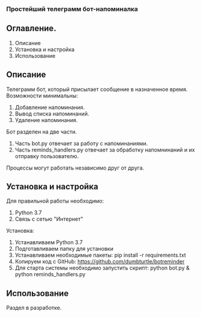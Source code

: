 ### Простейший телеграмм бот-напоминалка

## Оглавление.
1. Описание 
2. Установка и настройка
3. Использование

## **Описание**
Телеграмм бот, который присылает сообщение в назначенное время. 
Возможности минимальны:
1. Добавление напоминания.
2. Вывод списка напоминаний.
3. Удаление напоминания.

Бот разделен на две части.
1. Часть bot.py отвечает за работу с напоминаниями.
2. Часть reminds_handlers.py отвечает за обработку напомнинаний и их отправку пользователю. 

Процессы могут работать независимо друг от друга.


## **Установка и настройка**
Для правильной работы необходимо:
1. Python 3.7
2. Связь с сетью "Интернет"
	
Установка:
1. Устанавливаем Python 3.7
2. Подготавливаем папку для установки
3. Устанавливаем необходимые пакеты: pip install -r requirements.txt
4. Копируем код с GitHub: https://github.com/dumbturtle/botreminder
6. Для старта системы необходимо запустить скрипт: python bot.py & python reminds_handlers.py

## **Использование**
 Раздел в разработке.

